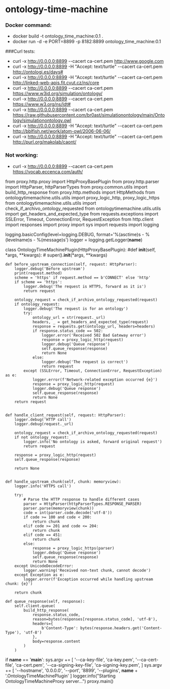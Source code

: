 # ontology-time-machine


### Docker command:
- docker build -t ontology_time_machine:0.1 .
- docker run -d -e PORT=8899 -p 8182:8899 ontology_time_machine:0.1

###Curl tests:
- curl -x http://0.0.0.0:8899 --cacert ca-cert.pem http://www.google.com
- curl -x http://0.0.0.0:8899 -H "Accept: text/turtle" --cacert ca-cert.pem http://ontologi.es/days#
- curl -x http://0.0.0.0:8899 -H "Accept: text/turtle" --cacert ca-cert.pem http://linked-web-apis.fit.cvut.cz/ns/core
- curl -x http://0.0.0.0:8899 --cacert ca-cert.pem https://www.w3id.org/simulation/ontology/
- curl -x http://0.0.0.0:8899 --cacert ca-cert.pem https://www.w3.org/ns/ldt#
- curl -x http://0.0.0.0:8899 --cacert ca-cert.pem https://raw.githubusercontent.com/br0ast/simulationontology/main/Ontology/simulationontology.owl
- curl -x http://0.0.0.0:8899 -H "Accept: text/turtle" --cacert ca-cert.pem http://bblfish.net/work/atom-owl/2006-06-06/
- curl -x http://0.0.0.0:8899 -H "Accept: text/turtle" --cacert ca-cert.pem http://purl.org/makolab/caont/


### Not working: 
- curl -x http://0.0.0.0:8899 --cacert ca-cert.pem https://vocab.eccenca.com/auth/




from proxy.http.proxy import HttpProxyBasePlugin
from proxy.http.parser import HttpParser, httpParserTypes
from proxy.common.utils import build_http_response
from proxy.http.methods import HttpMethods
from ontologytimemachine.utils.utils import proxy_logic_http, proxy_logic_https
from ontologytimemachine.utils.utils import check_if_archivo_ontology_requested
from ontologytimemachine.utils.utils import get_headers_and_expected_type
from requests.exceptions import SSLError, Timeout, ConnectionError, RequestException
from http.client import responses
import proxy
import sys
import requests
import logging


logging.basicConfig(level=logging.DEBUG, format='%(asctime)s - %(levelname)s - %(message)s')
logger = logging.getLogger(__name__)


class OntologyTimeMachinePlugin(HttpProxyBasePlugin):
    #def __init__(self, *args, **kwargs):
    #    super().__init__(*args, **kwargs)


    def before_upstream_connection(self, request: HttpParser):
        logger.debug('Before upstream')
        print(request.method)
        scheme = 'https' if request.method == b'CONNECT' else 'http'
        if scheme == 'https':
            logger.debug('The request is HTTPS, forward as it is')
            return request

        ontology_request = check_if_archivo_ontology_requested(request)
        if ontology_request:
            logger.debug('The request is for an ontology')
            try:
                ontology_url = str(request._url)
                headers, _ = get_headers_and_expected_type(request)
                response = requests.get(ontology_url, headers=headers)
                if response.status_code == 502:
                    logger.error('Received 502 Bad Gateway error')
                    response = proxy_logic_http(request)
                    logger.debug('Queue response')
                    self.queue_response(response)
                    return None
                else:
                    logger.debug('The request is correct')
                    return request
            except (SSLError, Timeout, ConnectionError, RequestException) as e:
                logger.error(f'Network-related exception occurred {e}')
                response = proxy_logic_http(request)
                logger.debug('Queue response')
                self.queue_response(response)
                return None
        return request


    def handle_client_request(self, request: HttpParser):
        logger.debug('HTTP call')
        logger.debug(request._url)

        ontology_request = check_if_archivo_ontology_requested(request)
        if not ontology_request:
            logger.info('No ontology is asked, forward original request')
            return request    
        
        response = proxy_logic_http(request)
        self.queue_response(response)

        return None
    

    def handle_upstream_chunk(self, chunk: memoryview):
        logger.info('HTTPS call')

        try:
            # Parse the HTTP response to handle different cases
            parser = HttpParser(httpParserTypes.RESPONSE_PARSER)
            parser.parse(memoryview(chunk))
            code = int(parser.code.decode('utf-8'))
            if code >= 100 and code < 200:
                return chunk
            elif code >= 201 and code <= 204:
                return chunk
            elif code == 451:
                return chunk
            else:
                response = proxy_logic_https(parser)
                logger.debug('Queue response')
                self.queue_response(response)
                return None
        except UnicodeDecodeError:
            logger.warning('Received non-text chunk, cannot decode')
        except Exception as e:
            logger.error(f'Exception occurred while handling upstream chunk: {e}')
        
        return chunk

    def queue_response(self, response):
        self.client.queue(
            build_http_response(
                response.status_code, 
                reason=bytes(responses[response.status_code], 'utf-8'), 
                headers={
                    b'Content-Type': bytes(response.headers.get('Content-Type'), 'utf-8')
                }, 
                body=response.content
            )
        )


if __name__ == '__main__':
    sys.argv += [
        '--ca-key-file', 'ca-key.pem',
        '--ca-cert-file', 'ca-cert.pem',
        '--ca-signing-key-file', 'ca-signing-key.pem',
    ]
    sys.argv += [
        '--hostname', '0.0.0.0',
        '--port', '8899',
        '--plugins', __name__ + '.OntologyTimeMachinePlugin'
    ]
    logger.info("Starting OntologyTimeMachineProxy server...")
    proxy.main()